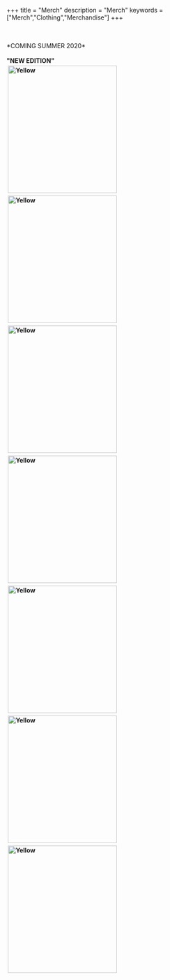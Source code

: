 +++
title = "Merch"
description = "Merch"
keywords = ["Merch","Clothing","Merchandise"]
+++

<br>
<br>
*COMING SUMMER 2020*
<br>
<br>
<b> "NEW EDITION" <b>
<br>
<a href="https://benjamintelford.com/img//merch/HOODIE_YELLOW_ON_BLACK.jpg"><img src= "https://benjamintelford.com/img//merch/HOODIE_YELLOW_ON_BLACK.jpg" style="width:250px; height:292px; padding:3px"  title="Yellow" alt="Yellow"></a>
<a href="https://benjamintelford.com/img//merch/HOODIE_BLUE_ON_BLACK.jpg"><img src= "https://benjamintelford.com/img//merch/HOODIE_BLUE_ON_BLACK.jpg" style="width:250px; height:292px; padding:3px"  title="Yellow" alt="Yellow"></a>
<a href="https://benjamintelford.com/img//merch/HOODIE_RED_ON_BLACK.jpg"><img src= "https://benjamintelford.com/img//merch/HOODIE_RED_ON_BLACK.jpg" style="width:250px; height:292px; padding:3px"  title="Yellow" alt="Yellow"></a>
<a href="https://benjamintelford.com/img//merch/HOODIE_WHITE_ON_BLACK.jpg"><img src= "https://benjamintelford.com/img//merch/HOODIE_WHITE_ON_BLACK.jpg" style="width:250px; height:292px; padding:3px"  title="Yellow" alt="Yellow"></a>
<br>
<a href="https://benjamintelford.com/img//merch/HOODIE_BLACK_ON_GREY.jpg"><img src= "https://benjamintelford.com/img//merch/HOODIE_BLACK_ON_GREY.jpg" style="width:250px; height:292px; padding:3px"  title="Yellow" alt="Yellow"></a>
<a href="https://benjamintelford.com/img//merch/HOODIE_BLUE_ON_GREY.jpg"><img src= "https://benjamintelford.com/img//merch/HOODIE_BLUE_ON_GREY.jpg" style="width:250px; height:292px; padding:3px"  title="Yellow" alt="Yellow"></a>
<a href="https://benjamintelford.com/img//merch/HOODIE_RED_ON_GREY.jpg"><img src= "https://benjamintelford.com/img//merch/HOODIE_RED_ON_GREY.jpg" style="width:250px; height:292px; padding:3px"  title="Yellow" alt="Yellow"></a>